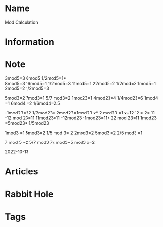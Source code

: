 # Name
Mod Calculation

#  Information


# Note 
3mod5=3   6mod5 1/2mod5=1*                 
8mod5=3    16mod5=1 1/2mod5=3
11mod5=1  22mod5=2   1/2mod=3
1mod5=1  2mod5=2   1/2mod5=3

 5mod3=2 7mod3=1  5/7 mod3=2
1mod23=1 4mod23=4 1/4mod23=6
1mod4 =1 6mod4 =2 1/6mod4=2.5  

-1mod23=22
1/2mod23* 2mod23=1mod23
x* 2 mod23 =1
x=12
12 * 2* 11
-12 mod 23=11
11mod23=11
-12mod23 -1mod23=11* 22 mod 23=11
1mod23 =5mod23* 1/5mod23 

1mod3 =1  5mod3=2 1/5 mod 3= 2
2mod3=2 5mod3 =2 2/5 mod3 =1

7 mod 5 =2
5/7 mod3      7x mod3=5 mod3 x=2




2022-10-13

# Articles



# Rabbit Hole


# Tags


